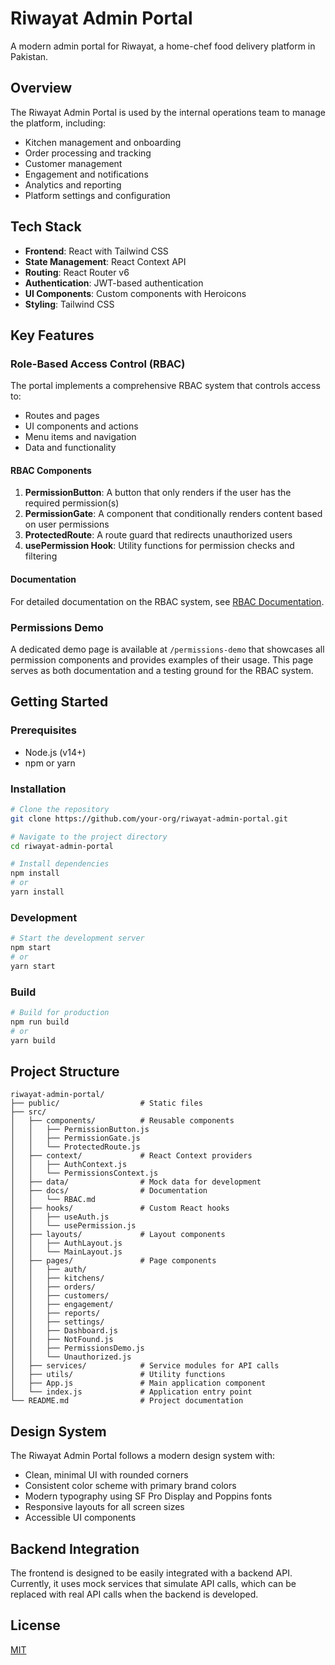 # Riwayat Admin Portal

A modern admin portal for Riwayat, a home-chef food delivery platform in Pakistan.

## Overview

The Riwayat Admin Portal is used by the internal operations team to manage the platform, including:

- Kitchen management and onboarding
- Order processing and tracking
- Customer management
- Engagement and notifications
- Analytics and reporting
- Platform settings and configuration

## Tech Stack

- **Frontend**: React with Tailwind CSS
- **State Management**: React Context API
- **Routing**: React Router v6
- **Authentication**: JWT-based authentication
- **UI Components**: Custom components with Heroicons
- **Styling**: Tailwind CSS

## Key Features

### Role-Based Access Control (RBAC)

The portal implements a comprehensive RBAC system that controls access to:

- Routes and pages
- UI components and actions
- Menu items and navigation
- Data and functionality

#### RBAC Components

1. **PermissionButton**: A button that only renders if the user has the required permission(s)
2. **PermissionGate**: A component that conditionally renders content based on user permissions
3. **ProtectedRoute**: A route guard that redirects unauthorized users
4. **usePermission Hook**: Utility functions for permission checks and filtering

#### Documentation

For detailed documentation on the RBAC system, see [RBAC Documentation](./src/docs/RBAC.md).

### Permissions Demo

A dedicated demo page is available at `/permissions-demo` that showcases all permission components and provides examples of their usage. This page serves as both documentation and a testing ground for the RBAC system.

## Getting Started

### Prerequisites

- Node.js (v14+)
- npm or yarn

### Installation

```bash
# Clone the repository
git clone https://github.com/your-org/riwayat-admin-portal.git

# Navigate to the project directory
cd riwayat-admin-portal

# Install dependencies
npm install
# or
yarn install
```

### Development

```bash
# Start the development server
npm start
# or
yarn start
```

### Build

```bash
# Build for production
npm run build
# or
yarn build
```

## Project Structure

```
riwayat-admin-portal/
├── public/                  # Static files
├── src/
│   ├── components/          # Reusable components
│   │   ├── PermissionButton.js
│   │   ├── PermissionGate.js
│   │   └── ProtectedRoute.js
│   ├── context/             # React Context providers
│   │   ├── AuthContext.js
│   │   └── PermissionsContext.js
│   ├── data/                # Mock data for development
│   ├── docs/                # Documentation
│   │   └── RBAC.md
│   ├── hooks/               # Custom React hooks
│   │   ├── useAuth.js
│   │   └── usePermission.js
│   ├── layouts/             # Layout components
│   │   ├── AuthLayout.js
│   │   └── MainLayout.js
│   ├── pages/               # Page components
│   │   ├── auth/
│   │   ├── kitchens/
│   │   ├── orders/
│   │   ├── customers/
│   │   ├── engagement/
│   │   ├── reports/
│   │   ├── settings/
│   │   ├── Dashboard.js
│   │   ├── NotFound.js
│   │   ├── PermissionsDemo.js
│   │   └── Unauthorized.js
│   ├── services/            # Service modules for API calls
│   ├── utils/               # Utility functions
│   ├── App.js               # Main application component
│   └── index.js             # Application entry point
└── README.md                # Project documentation
```

## Design System

The Riwayat Admin Portal follows a modern design system with:

- Clean, minimal UI with rounded corners
- Consistent color scheme with primary brand colors
- Modern typography using SF Pro Display and Poppins fonts
- Responsive layouts for all screen sizes
- Accessible UI components

## Backend Integration

The frontend is designed to be easily integrated with a backend API. Currently, it uses mock services that simulate API calls, which can be replaced with real API calls when the backend is developed.

## License

[MIT](LICENSE)
